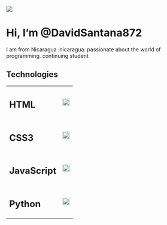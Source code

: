 <p>
   <img src="https://github.com/DavidSantana872/Python/blob/main/imagenes/readme_logo.png">
</p>
<h1>Hi, I’m @DavidSantana872</h1> 
<p>
  I am from Nicaragua :nicaragua:  passionate about the world of programming. continuing student
</p> 
<h2>
  Technologies
</h2>
<table>
   <tr>
      <td><h2>HTML </h2></td>
      <td valign="center"><img src = "https://github.com/DavidSantana872/Python/blob/main/imagenes/file_type_html_icon_130541.png" width="20" height="20"></td>
   </tr>
   <tr>
      <td>
          <h2>CSS3</h2>
      </td>
     <td valign="center">
         <img src = "https://github.com/DavidSantana872/Python/blob/main/imagenes/file_type_css_icon_130661.png" width="20" height="20">
      </td>
   </tr>
    <tr>
      <td>
          <h2>JavaScript</h2>
      </td>
     <td valign="center">
         <img src = "https://github.com/DavidSantana872/Python/blob/main/imagenes/file_type_js_official_icon_130509.png" width="20" height="20">
      </td>
   </tr>
   <tr>
      <td>
         <h2>Python</h2>
      </td>
     <td valign="center">
         <img src = "https://github.com/DavidSantana872/Python/blob/main/imagenes/python_vertical_logo_icon_168039.png" width="20" height="20">
      </td>
   </tr>
</table>
